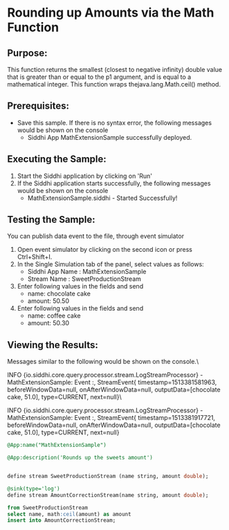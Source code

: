 # Rounding up Amounts via the Math Function

## Purpose:
This function returns the smallest (closest to negative infinity) double value that is greater than or equal to the
 p1 argument, and is equal to a mathematical integer. This function wraps thejava.lang.Math.ceil() method.

## Prerequisites:
* Save this sample. If there is no syntax error, the following messages would be shown on the console
    - Siddhi App MathExtensionSample successfully deployed.

## Executing the Sample:
1. Start the Siddhi application by clicking on 'Run'
2. If the Siddhi application starts successfully, the following messages would be shown on the console
    * MathExtensionSample.siddhi - Started Successfully!

## Testing the Sample:
You can publish data event to the file, through event simulator
1. Open event simulator by clicking on the second icon or press Ctrl+Shift+I.
2. In the Single Simulation tab of the panel, select values as follows:
    * Siddhi App Name  : MathExtensionSample
    * Stream Name      : SweetProductionStream
3. Enter following values in the fields and send
    * name: chocolate cake
    * amount: 50.50
4. Enter following values in the fields and send
    * name: coffee cake
    * amount: 50.30

## Viewing the Results:
Messages similar to the following would be shown on the console.\

INFO {io.siddhi.core.query.processor.stream.LogStreamProcessor} - MathExtensionSample: Event :, StreamEvent{ timestamp=1513381581963, beforeWindowData=null, onAfterWindowData=null, outputData=[chocolate cake, 51.0], type=CURRENT, next=null}\

INFO {io.siddhi.core.query.processor.stream.LogStreamProcessor} - MathExtensionSample: Event :, StreamEvent{ timestamp=1513381917721, beforeWindowData=null, onAfterWindowData=null, outputData=[chocolate cake, 51.0], type=CURRENT, next=null}



```sql
@App:name("MathExtensionSample")

@App:description('Rounds up the sweets amount')


define stream SweetProductionStream (name string, amount double);

@sink(type='log')
define stream AmountCorrectionStream(name string, amount double);

from SweetProductionStream
select name, math:ceil(amount) as amount
insert into AmountCorrectionStream;
```